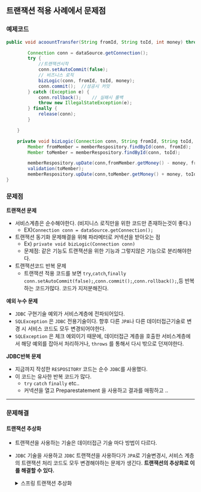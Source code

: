 ## 트랜잭션 적용 사례에서 문제점
### 예제코드
``` java
public void acoountTransfer(String fromId, String toId, int money) throws SQLException {

        Connection conn = dataSource.getConnection();
        try {
            //트랜잭션시작
            conn.setAutoCommit(false);
            // 비즈니스 로직
            bizLogic(conn, fromId, toId, money);
            conn.commit();  //성공시 커밋
        } catch (Exception e) {
            conn.rollback();    // 실패시 롤백
            throw new IllegalStateException(e);
        } finally {
            release(conn);
        }

    }

    private void bizLogic(Connection conn, String fromId, String toId, int money) throws SQLException {
        Member fromMember = memberRespository.findById(conn, fromId);
        Member toMember = memberRespository.findById(conn, toId);

        memberRespository.upDate(conn,fromMember.getMoney() - money, fromId);
        validation(toMember);
        memberRespository.upDate(conn,toMember.getMoney() + money, toId);
}
```
### 문제점
**트랜잭션 문제**
  - 서비스계층은 순수해야한다. (비지니스 로직만을 위한 코드만 존재하는것이 좋다.)
    -  EX)`Connection conn = dataSource.getConnection();`
  - 트랜잭션 동기화 문제해결을 위해 파라메터로 커넥션을 받아오는 점
    - Ex) `private void bizLogic(Connection conn)`
    - 문제점: 같은 기능도 트랜잭션을 위한 기능과 그렇지않은 기능으로 분리해야한다.
  - 트랜잭션코드 반복 문제
    - 트랜잭션 적용 코드를 보면 `try`,`catch`,`finally` `conn.setAutoCommit(false);`,`conn.commit();`,`conn.rollback();`,등 반복하는 코드가많다. 코드가 지저분해진다. <br> 

**예외 누수 문제**<br>
  - `JDBC` 구현기술 예외가 서비스계층에 전파되어있다.
  - `SQLException` 은 `JDBC` 전용기술이다. 향후 다른 `JPA`나 다른 데이터접근기술로 변경 시 서비스 코드도 모두 변경되어야한다.
  - `SQLException` 은 체크 예외이기 때문에, 데이터접근 계층을 호출한 서비스계층에서 해당 예외를 잡아서 처리하거나, `throws` 를 통해서 다시 밖으로 던져야한다. 

**JDBC반복 문제**<br>
  - 지금까지 작성한 `RESPOSITORY` 코드는 순수 `JDBC`를 사용했다.
  - 이 코드는 유사한 반복 코드가 많다.
    - `try` `catch` `finally` etc..
    -  커넥션을 열고 Preparestatement 을 사용하고 결과를 매핑하고 ..

--------------------
### 문제해결
#### 트랜잭션 추상화
- 트랜잭션을 사용하는 기술은 데이터접근 기술 마다 방법이 다르다.
- `JDBC` 기술을 사용하고 `JDBC` 트랜잭션을 사용하다가 `JPA`로 기술변경시, 서비스 계층의 트랜잭션  처리 코드도 모두 변경해야하는 문제가 생긴다. **트랜잭션의 추상화로 이를 해결할 수 있다.**
  <details>
  <summary>스프링 트랜잭션 추상화</summary>  
  <div markdown="1">
   
    ![image](https://github.com/GukSense/TIL/assets/101082667/f4dce4b1-66f1-43e0-98ae-bf09d6f6756c)

  </div>
  </details> 
   
 
